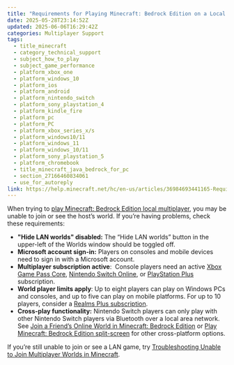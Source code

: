 ```yaml
---
title: "Requirements for Playing Minecraft: Bedrock Edition on a Local Area Network (LAN) Connection"
date: 2025-05-28T23:14:52Z
updated: 2025-06-06T16:29:42Z
categories: Multiplayer Support
tags:
  - title_minecraft
  - category_technical_support
  - subject_how_to_play
  - subject_game_performance
  - platform_xbox_one
  - platform_windows_10
  - platform_ios
  - platform_android
  - platform_nintendo_switch
  - platform_sony_playstation_4
  - platform_kindle_fire
  - platform_pc
  - platform_PC
  - platform_xbox_series_x/s
  - platform_windows10/11
  - platform_windows_11
  - platform_windows_10/11
  - platform_sony_playstation_5
  - platform_chromebook
  - title_minecraft_java_bedrock_for_pc
  - section_27166460834061
  - use_for_autoreply
link: https://help.minecraft.net/hc/en-us/articles/36984693441165-Requirements-for-Playing-Minecraft-Bedrock-Edition-on-a-Local-Area-Network-LAN-Connection
---
```


When trying to [play Minecraft: Bedrock Edition local multiplayer](./Play-Minecraft-Bedrock-Edition-Local-Multiplayer.md), you may be unable to join or see the host’s world. If you’re having problems, check these requirements:

- **"Hide LAN worlds" disabled:** The “Hide LAN worlds” button in the upper-left of the Worlds window should be toggled off.
- **Microsoft account sign-in:** Players on consoles and mobile devices need to sign in with a Microsoft account.
- **Multiplayer subscription active**:  Console players need an active [Xbox Game Pass Core](https://www.xbox.com/en-US/xbox-game-pass), [Nintendo Switch Online](https://ec.nintendo.com/US/en/membership/), or [PlayStation Plus](https://www.playstation.com/en-us/ps-plus/) subscription.
- **World player limits apply**: Up to eight players can play on Windows PCs and consoles, and up to five can play on mobile platforms. For up to 10 players, consider a [Realms Plus subscription](https://www.minecraft.net/en-us/realms/bedrock).
- **Cross-play functionality:** Nintendo Switch players can only play with other Nintendo Switch players via Bluetooth over a local area network. See [Join a Friend’s Online World in Minecraft: Bedrock Edition](./Join-a-Friend-s-Minecraft-Bedrock-Edition-World-Online.md) or [Play Minecraft: Bedrock Edition split-screen](./Play-Minecraft-Bedrock-Edition-split-screen.md) for other cross-platform options.

If you’re still unable to join or see a LAN game, try [Troubleshooting Unable to Join Multiplayer Worlds in Minecraft](./Troubleshoot-Unable-to-Join-Multiplayer-Games-in-Minecraft.md).
